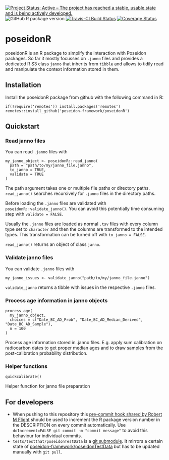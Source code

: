[![Project Status: Active – The project has reached a stable, usable state and is being actively developed.](https://www.repostatus.org/badges/latest/active.svg)](https://www.repostatus.org/#active)
![GitHub R package version](https://img.shields.io/github/r-package/v/poseidon-framework/poseidonR)
[![Travis-CI Build Status](https://travis-ci.com/poseidon-framework/poseidonR.svg?branch=master)](https://travis-ci.com/poseidon-framework/poseidonR)
[![Coverage Status](https://img.shields.io/codecov/c/github/poseidon-framework/poseidonR/master.svg)](https://codecov.io/github/poseidon-framework/poseidonR?branch=master)

# poseidonR

poseidonR is an R package to simplify the interaction with Poseidon packages. So far it mostly focusses on `.janno` files and provides a dedicated R S3 class `janno` that inherits from `tibble` and allows to tidily read and manipulate the context information stored in them.

## Installation

Install the poseidonR package from github with the following command in R:

```
if(!require('remotes')) install.packages('remotes')
remotes::install_github('poseidon-framework/poseidonR')
```

## Quickstart

### Read janno files

You can read `.janno` files with

```
my_janno_object <- poseidonR::read_janno(
  path = "path/to/my/janno_file.janno",
  to_janno = TRUE,
  validate = TRUE
)
```

The path argument takes one or multiple file paths or directory paths. `read_janno()` searches recursively for `.janno` files in the directory paths.

Before loading the `.janno` files are validated with `poseidonR::validate_janno()`. You can avoid this potentially time consuming step with `validate = FALSE`.

Usually the `.janno` files are loaded as normal `.tsv` files with every column type set to `character` and then the columns are transformed to the intended types. This transformation can be turned off with `to_janno = FALSE`.

`read_janno()` returns an object of class `janno`.

### Validate janno files

You can validate `.janno` files with

```
my_janno_issues <- validate_janno("path/to/my/janno_file.janno")
```

`validate_janno` returns a tibble with issues in the respective `.janno` files.

### Process age information in janno objects

```
process_age(
  my_janno_object,
  choices = c("Date_BC_AD_Prob", "Date_BC_AD_Median_Derived", "Date_BC_AD_Sample"),
  n = 100
)
```

Process age information stored in .janno files. E.g. apply sum calibration on radiocarbon dates to get proper median ages and to draw samples from the post-calibration probability distribution.

### Helper functions

```
quickcalibrate()
```

Helper function for janno file preparation

## For developers

- When pushing to this repository this [pre-commit hook shared by Robert M Flight](https://rmflight.github.io/post/package-version-increment-pre-and-post-commit-hooks) should be used to increment the R package version number in the DESCRIPTION on every commit automatically. Use `doIncrement=FALSE git commit -m "commit message"` to avoid this behaviour for individual commits.
- `tests/testthat/poseidonTestData` is a [git submodule](https://github.blog/2016-02-01-working-with-submodules/). It mirrors a certain state of [poseidon-framework/poseidonTestData](https://github.com/poseidon-framework/poseidonTestData) but has to be updated manually with `git pull`.



